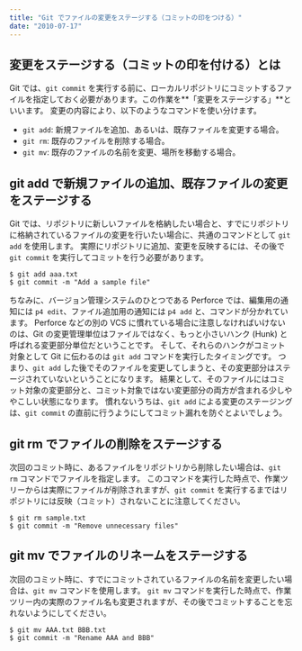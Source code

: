 ```yaml
---
title: "Git でファイルの変更をステージする（コミットの印をつける）"
date: "2010-07-17"
---
```


変更をステージする（コミットの印を付ける）とは
----

Git では、`git commit` を実行する前に、ローカルリポジトリにコミットするファイルを指定しておく必要があります。この作業を**「変更をステージする」**といいます。
変更の内容により、以下のようなコマンドを使い分けます。

- `git add`: 新規ファイルを追加、あるいは、既存ファイルを変更する場合。
- `git rm`: 既存のファイルを削除する場合。
- `git mv`: 既存のファイルの名前を変更、場所を移動する場合。


git add で新規ファイルの追加、既存ファイルの変更をステージする
----

Git では、リポジトリに新しいファイルを格納したい場合と、すでにリポジトリに格納されているファイルの変更を行いたい場合に、共通のコマンドとして `git add` を使用します。
実際にリポジトリに追加、変更を反映するには、その後で `git commit` を実行してコミットを行う必要があります。

~~~
$ git add aaa.txt
$ git commit -m "Add a sample file"
~~~

ちなみに、バージョン管理システムのひとつである Perforce では、編集用の通知には `p4 edit`、ファイル追加用の通知には `p4 add` と、コマンドが分かれています。
Perforce などの別の VCS に慣れている場合に注意しなければいけないのは、Git の変更管理単位はファイルではなく、もっと小さいハンク (Hunk) と呼ばれる変更部分単位だということです。
そして、それらのハンクがコミット対象として Git に伝わるのは `git add` コマンドを実行したタイミングです。
つまり、`git add` した後でそのファイルを変更してしまうと、その変更部分はステージされていないということになります。
結果として、そのファイルにはコミット対象の変更部分と、コミット対象ではない変更部分の両方が含まれる少しややこしい状態になります。
慣れないうちは、`git add` による変更のステージングは、`git commit` の直前に行うようにしてコミット漏れを防ぐとよいでしょう。


git rm でファイルの削除をステージする
----

次回のコミット時に、あるファイルをリポジトリから削除したい場合は、`git rm` コマンドでファイルを指定します。
このコマンドを実行した時点で、作業ツリーからは実際にファイルが削除されますが、`git commit` を実行するまではリポジトリには反映（コミット）されないことに注意してください。

~~~
$ git rm sample.txt
$ git commit -m "Remove unnecessary files"
~~~


git mv でファイルのリネームをステージする
----

次回のコミット時に、すでにコミットされているファイルの名前を変更したい場合は、`git mv` コマンドを使用します。
`git mv` コマンドを実行した時点で、作業ツリー内の実際のファイル名も変更されますが、その後でコミットすることを忘れないようにしてください。

~~~
$ git mv AAA.txt BBB.txt
$ git commit -m "Rename AAA and BBB"
~~~

